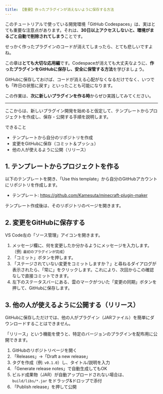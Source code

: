 ```yaml
---
title: 【重要】作ったプラグインが消えないように保存する方法
---
```


このチュートリアルで使っている開発環境「GitHub Codespaces」は、実はとても重要な注意点があります。それは、**30日以上アクセスしないと、環境がまるごと自動で削除されてしまう**ことです。

せっかく作ったプラグインのコードが消えてしまったら、とても悲しいですよね。

この章は**とても大切な応用編**です。Codespaceが消えても大丈夫なように、**作ったプラグインをGitHubに保存し、安全に保管する方法**を学びましょう。

GitHubに保存しておけば、コードが消える心配がなくなるだけでなく、いつでも「昨日の状態に戻す」といったことも可能になります。

この作業は、**次に新しいプラグインを作る時**からぜひ実践してみてください。

---

ここからは、新しいプラグイン開発を始めると仮定して、テンプレートからプロジェクトを作成し、保存・公開する手順を説明します。

できること
- テンプレートから自分のリポジトリを作成
- 変更をGitHubに保存（コミット＆プッシュ）
- 他の人が使えるように公開（リリース）

## 1. テンプレートからプロジェクトを作る
以下のテンプレートを開き、「Use this template」から自分のGitHubアカウントにリポジトリを作成します。

- テンプレート:
  https://github.com/Kamesuta/minecraft-plugin-maker

テンプレート作成後は、そのリポジトリのページを開きます。

## 2. 変更をGitHubに保存する
VS Code左の「ソース管理」アイコンを開きます。

1. メッセージ欄に、何を変更したか分かるようにメッセージを入力します。（例: `最初のプラグインが完成`）
2. 「コミット」ボタンを押します。
3. 「ステージされていない変更をコミットしますか？」と尋ねるダイアログが表示されたら、「常に」をクリックします。これにより、次回からこの確認なしで直接コミットできます。
4. 左下のステータスバーにある、雲のマークがついた「変更の同期」ボタンを押して、GitHubに保存します。

## 3. 他の人が使えるように公開する（リリース）
GitHubに保存しただけでは、他の人がプラグイン（JARファイル）を簡単にダウンロードすることはできません。

「リリース」という機能を使うと、特定のバージョンのプラグインを配布用に公開できます。

1. GitHubのリポジトリページを開く
2. 「Releases」→「Draft a new release」
3. タグを作成（例: `v0.1.0`）し、タイトル/説明を入力
4. 「Generate release notes」で自動生成してもOK
5. ビルド成果物（JAR）が自動アップロードされない場合は、`build/libs/*.jar` をドラッグ&ドロップで添付
6. 「Publish release」を押して公開